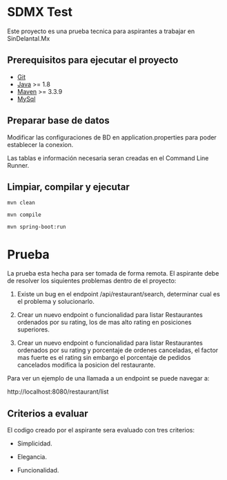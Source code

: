 # SDMX Test
Este proyecto es una prueba tecnica para aspirantes a trabajar en SinDelantal.Mx

## Prerequisitos para ejecutar el proyecto
+ [Git](http://git-scm.com/) 
+ [Java](https://www.oracle.com/java/index.html) >= 1.8
+ [Maven](https://maven.apache.org/) >= 3.3.9
+ [MySql](https://www.mysql.com/)

## Preparar base de datos

Modificar las configuraciones de BD en application.properties para poder establecer la conexion.

Las tablas e información necesaria seran creadas en el Command Line Runner.

## Limpiar, compilar y ejecutar

`mvn clean`

`mvn compile`

`mvn spring-boot:run`


# Prueba

La prueba esta hecha para ser tomada de forma remota. El aspirante debe de resolver los 
siquientes problemas dentro de el proyecto:

1. Existe un bug en el endpoint /api/restaurant/search, determinar cual es el problema y solucionarlo.

2. Crear un nuevo endpoint o funcionalidad para listar Restaurantes ordenados por su rating, los de mas alto rating en posiciones superiores.

3. Crear un nuevo endpoint o funcionalidad para listar Restaurantes ordenados por su rating y porcentaje de ordenes canceladas, el factor mas fuerte es el rating sin embargo
el porcentaje de pedidos cancelados modifica la posicion del restaurante.

Para ver un ejemplo de una llamada a un endpoint se puede navegar a:

http://localhost:8080/restaurant/list

## Criterios a evaluar

El codigo creado por el aspirante sera evaluado con tres criterios:

- Simplicidad.

- Elegancia.

- Funcionalidad.


